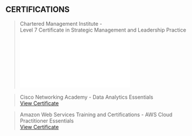 ## CERTIFICATIONS
> Chartered Management Institute -<br> Level 7 Certificate in Strategic Management and Leadership Practice<br> ![View Certificate](assets/abijith-pandath-resume.pdf)

> Cisco Networking Academy - Data Analytics Essentials<br>[View Certificate](https://www.credly.com/badges/110d90cf-bca9-4951-922d-1671495e1bf3/linked_in_profile)

> Amazon Web Services Training and Certifications - AWS Cloud Practitioner Essentials<br> [View Certificate](https://www.credly.com/badges/0a6e1eb6-00f1-40fb-ab07-9adf9772dde4/linked_in_profile)


